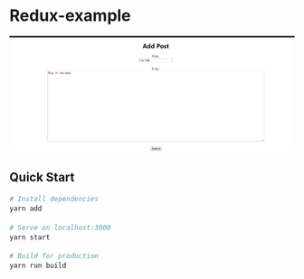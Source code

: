 # Redux-example

![Screenshot](./docs/capture.png)

## Quick Start

```bash
# Install dependencies
yarn add

# Serve on localhost:3000
yarn start

# Build for production
yarn run build
```
